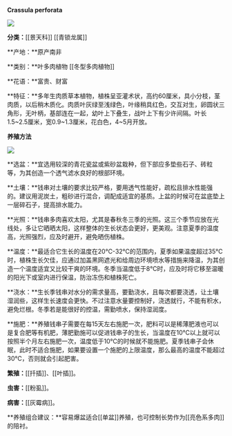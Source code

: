 **Crassula perforata**

![](https://pic1.zhimg.com/v2-ee439848317dfafa20f33c40f3dc417c_r.jpg)

**分类：**[[景天科]] [[青锁龙属]]

**产地：**原产南非

**类别：**叶多肉植物 [[冬型多肉植物]]

**花语：**富贵、财富

**特征：**多年生肉质草本植物，植株呈亚灌术状，高约60厘米，具小分枝，茎肉质，以后稍木质化。肉质叶灰绿至浅绿色，叶缘稍具红色，交互对生，卵圆状三角形，无叶柄，基部连在一起，幼叶上下叠生，战叶上下有少许间隔。叶长1.5~2.5厘米，宽0.9~1.3厘米，花白色，4~5月开放。

**养殖方法**

![](https://pic1.zhimg.com/v2-602a808c0ec1eb2f5b68c42fe2b55be0_r.jpg)

**选盆：**宜选用较深的青花瓷盆或紫砂盆栽种，但下部应多垫些石子、砖粒等，为其创造一个透气滤水良好的根部环境。

**土壤：**钱串对土壤的要求比较严格，要用透气性能好，疏松且排水性能强的。建议用泥炭土，粗砂进行混合，调配成适宜的基质。上盆的时候可在盆底垫上一层碎石子，提高排水能力。

**光照：**钱串多肉喜欢太阳，尤其是春秋冬三季的光照。这三个季节应放在光线处，多让它晒晒太阳，这样整体的生长状态会更好，更美观。注意夏季的温度高，光照强烈，应及时避开，避免晒伤植株。

**温度：**最适合它生长的温度在20℃-32℃的范围内，夏季如果温度超过35℃时，植株生长欠佳，应通过加盖黑网遮光和给周边环境喷水等措施来降温，为其创造一个温度适宜又比较干爽的环境。冬季当温度低于8℃时，应及时将它移至温暖的阳光下或室内进行保温，防治冻伤和植株死亡。

**浇水：**生长季钱串对水分的需求量高，要勤浇水，且每次都要浇透，让土壤湿润些，这样生长速度会更快。不过注意水量要控制好，浇透就行，不能有积水，避免烂根。冬季若是能很好的控温，需勤喷水，保持湿润度。

**施肥：**养殖钱串子需要在每15天左右施肥一次，肥料可以是稀薄肥液也可以是复合肥等有机肥，薄肥勤施可以促进钱串子的生长，当温度在10℃以上就可以按照半个月左右施肥一次，温度低于10℃的时候就不能施肥。夏季钱串子会休眠，此时不适合施肥，如果要设置一个施肥的上限温度，那么最高的温度不能超过30℃，否则就会引起肥害。

**繁殖：**[[扦插]]、[[叶插]]。

**虫害：**[[粉虱]]。

**病害：**[[灰霉病]]。

**养殖组合建议：**容易爆盆适合[[单盆]]养殖，也可控制长势作为[[亮色系多肉]]的陪衬。